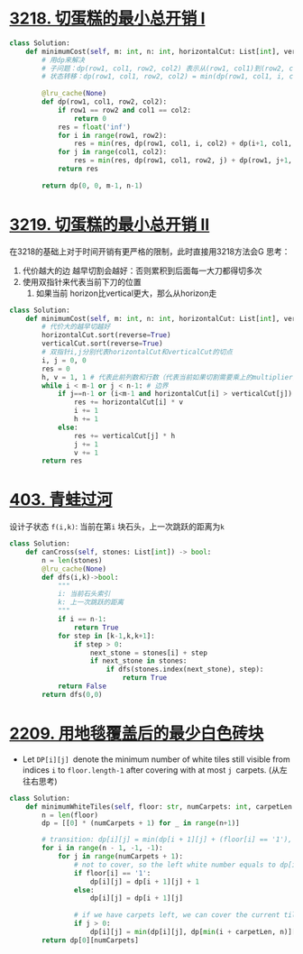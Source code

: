 # [3218. 切蛋糕的最小总开销 I](https://leetcode.cn/problems/minimum-cost-for-cutting-cake-i/)
```python
class Solution:
    def minimumCost(self, m: int, n: int, horizontalCut: List[int], verticalCut: List[int]) -> int:
        # 用dp来解决
        # 子问题：dp(row1, col1, row2, col2) 表示从(row1, col1)到(row2, col2)的最小代价
        # 状态转移：dp(row1, col1, row2, col2) = min(dp(row1, col1, i, col2)+dp(i+1, col1, row2, col2), dp(row1, col1, row2, j)+dp(row1, j+1, row2, col2))
        
        @lru_cache(None)
        def dp(row1, col1, row2, col2):
            if row1 == row2 and col1 == col2:
                return 0
            res = float('inf')
            for i in range(row1, row2):
                res = min(res, dp(row1, col1, i, col2) + dp(i+1, col1, row2, col2) + horizontalCut[i])
            for j in range(col1, col2):
                res = min(res, dp(row1, col1, row2, j) + dp(row1, j+1, row2, col2) + verticalCut[j])
            return res
        
        return dp(0, 0, m-1, n-1)
```
# [3219. 切蛋糕的最小总开销 II](https://leetcode.cn/problems/minimum-cost-for-cutting-cake-ii/)
在3218的基础上对于时间开销有更严格的限制，此时直接用3218方法会G
思考：
1. 代价越大的边 越早切割会越好：否则累积到后面每一大刀都得切多次
2. 使用双指针来代表当前下刀的位置
	1. 如果当前 horizon比vertical更大，那么从horizon走
```python
class Solution:
    def minimumCost(self, m: int, n: int, horizontalCut: List[int], verticalCut: List[int]) -> int:
        # 代价大的越早切越好
        horizontalCut.sort(reverse=True)
        verticalCut.sort(reverse=True)
        # 双指针i,j分别代表horizontalCut和verticalCut的切点
        i, j = 0, 0
        res = 0
        h, v = 1, 1 # 代表此前列数和行数（代表当前如果切割需要乘上的multiplier)
        while i < m-1 or j < n-1: # 边界
            if j==n-1 or (i<m-1 and horizontalCut[i] > verticalCut[j]):
                res += horizontalCut[i] * v
                i += 1
                h += 1
            else:
                res += verticalCut[j] * h
                j += 1
                v += 1
        return res
```
# [403. 青蛙过河](https://leetcode.cn/problems/frog-jump/)
设计子状态 `f(i,k)`: 当前在第`i` 块石头，上一次跳跃的距离为`k`
```python
class Solution:
    def canCross(self, stones: List[int]) -> bool:
        n = len(stones)
        @lru_cache(None)
        def dfs(i,k)->bool:
            """
            i: 当前石头索引
            k: 上一次跳跃的距离
            """
            if i == n-1:
                return True
            for step in [k-1,k,k+1]:
                if step > 0:
                    next_stone = stones[i] + step
                    if next_stone in stones:
                        if dfs(stones.index(next_stone), step):
                            return True
            return False
        return dfs(0,0)
```
# [2209. 用地毯覆盖后的最少白色砖块](https://leetcode.cn/problems/minimum-white-tiles-after-covering-with-carpets/)
- Let `DP[i][j] `denote the minimum number of white tiles still visible from indices `i` to `floor.length-1` after covering with at most `j `carpets. (从左往右思考)
```python
class Solution:
    def minimumWhiteTiles(self, floor: str, numCarpets: int, carpetLen: int) -> int:
        n = len(floor)
        dp = [[0] * (numCarpets + 1) for _ in range(n+1)]

        # transition: dp[i][j] = min(dp[i + 1][j] + (floor[i] == '1'), dp[i + carpetLen][j - 1])
        for i in range(n - 1, -1, -1):
            for j in range(numCarpets + 1):
                # not to cover, so the left white number equals to dp[i+1][j], if i-th is white, we need add one:
                if floor[i] == '1':
                    dp[i][j] = dp[i + 1][j] + 1
                else:
                    dp[i][j] = dp[i + 1][j]
                    
                # if we have carpets left, we can cover the current tile with a carpet
                if j > 0:
                    dp[i][j] = min(dp[i][j], dp[min(i + carpetLen, n)][j - 1])
        return dp[0][numCarpets]

```
